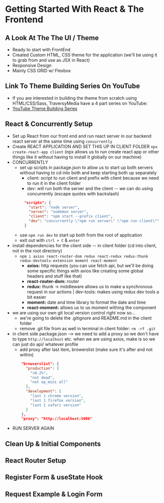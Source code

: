 # Getting Started With React & The Frontend

## A Look At The The UI / Theme
* Ready to start with FrontEnd
* Created Custom HTML, CSS theme for the application (we'll be using it to grab from and use as JSX in React)
* Responsive Design
* Mainly CSS GRID w/ Flexbox

## Link To Theme Building Series On YouTube
* If you are interested in building the theme from scratch using HTML/CSS/Sass, TraversyMedia have a 4 part series on YouTube:
* [YouTube Theme Building Series](https://www.youtube.com/watch?v=IFM9hbapeA0&list=PLillGF-Rfqba3xeEvDzIcUCxwMlGiewfV)

## React & Concurrently Setup
* Set up React from our front end and run react server in our backend react server at the same time using `concurrently`
* Create REACT APPLICATION AND SET THIS UP IN CLIENT FOLDER `npx create-react-app client` (npx allows us to run create react app or other things like it without having to install it globally on our machine)
* CONCURRENTLY
    - set up scripts in package.json to allow us to start up both servers without having to cd into both and keep starting both up separately 
        - client: script to run client and prefix with client because we need to run it in the client folder
        - dev: will run both the server and the client -- we can do using concurrently (escape quotes with backslash)
        ```json
          "scripts": {
            "start": "node server",
            "server": "nodemon server",
            "client": "npm start --prefix client",
            "dev": "concurrently \"npm run server\" \"npm run client\""
          }
        ```
    - use `npm run dev` to start up both from the root of application
    - exit out with `ctrl + C` & `enter`
* install dependencies for the client side -- in client folder (cd into client, not in the root directory)
    - `npm i axios react-router-dom redux react-redux redux-thunk redux-devtools-extension moment react-moment`
        - **axios:** http requests (you can use fetch api, but we'll be doing some specific things with axios like creating some global headers and stuff like that)
        - **react-router-dom:** router 
        - **redux:** thunk -> middleware allows us to make a synchronous request in our actions | dev-tools: makes using redux dev tools a bit easier
        - **moment:** date and time library to format the date and time
        - **react-moment:** allows us to us moment withing the component 
* we are using our own git local version control right now so...
    - we're going to delete the .gitignore and README.md in the client folder
    - remove .git file from as well in terminal in client folder: `rm -rf .git` 
* in client side package.json --> we need to add a proxy so we don't have to type `http://localhost` etc. when we are using axios, make is so we can just do api/ whatever profile
    - add proxy after last item, browerslist (make sure it's after and not within)
    ```json
        "browserslist": {
          "production": [
            ">0.2%",
            "not dead",
            "not op_mini all"
          ],
          "development": [
            "last 1 chrome version",
            "last 1 firefox version",
            "last 1 safari version"
          ]
        },
        "proxy": "http://localhost:5000"
    ```
* RUN SERVER AGAIN



## Clean Up & Initial Components

## React Router Setup

## Register Form & useState Hook

## Request Example & Login Form